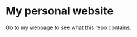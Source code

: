 # My personal website

Go to [my webpage](https://jordipuig37.github.io/) to see what this repo contains.
